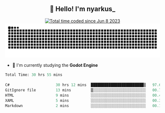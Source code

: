 <h2 align="center">👋 Hello! I'm nyarkus_</h2>
<p align="center">
  <a href="https://wakatime.com/@8f9aa332-6725-4e00-a5d9-b2317a4b74a6">
    <img src="https://wakatime.com/badge/user/8f9aa332-6725-4e00-a5d9-b2317a4b74a6.svg" alt="Total time coded since Jun 8 2023" />
  </a>
  <br>
  <img src = "https://github.com/nyarkus/nyarkus/blob/output/github-snake-dark.svg">
</p>

<!--- - 🔭 I’m currently working at [Eternal Beta](https://github.com/Kacianoki/Eternal-Beta) -->
<!--- 💬 Ask me about **nothing :<**-->
- 🌱 I'm currently studying the **Godot Engine**

<!--START_SECTION:waka-->

```fs
Total Time: 30 hrs 55 mins

C#                     30 hrs 12 mins  ████████████████████████▒   97.68 %
GitIgnore file         13 mins         ▒░░░░░░░░░░░░░░░░░░░░░░░░   00.73 %
HTML                   9 mins          ░░░░░░░░░░░░░░░░░░░░░░░░░   00.49 %
XAML                   5 mins          ░░░░░░░░░░░░░░░░░░░░░░░░░   00.30 %
Markdown               2 mins          ░░░░░░░░░░░░░░░░░░░░░░░░░   00.16 %
```

<!--END_SECTION:waka-->
